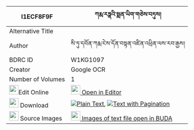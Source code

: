 |I1ECF8F9F|ཀརྨ་རཏྣའི་སྨན་ཡིག་གཅེས་བཏུས། 
| --- | --- 
|Alternative Title |
|Author| སི་ཏུ་དབོན་ཀརྨ་ངེས་དོན་བསྟན་འཛིན་འཕྲིན་ལས་རབ་རྒྱས།
|BDRC ID | W1KG1097
|Creator | Google OCR
|Number of Volumes| 1
|<img width="25" src="https://img.icons8.com/color/25/000000/edit-property.png">Edit Online| [<img width="25" src="https://avatars.githubusercontent.com/u/45091458?s=200&v=4"> Open in Editor](http://editor.openpecha.org/I1ECF8F9F)
|<img width="25" src="https://img.icons8.com/fluent/48/000000/download-2.png"/>  Download | [![](https://img.icons8.com/color/20/000000/txt.png)Plain Text](https://github.com/Openpecha/I1ECF8F9F/releases/download/v1/karma_ratne_menyik_chetu_plain_I1ECF8F9F.zip), [![](https://img.icons8.com/color/20/000000/txt.png)Text with Pagination](https://github.com/Openpecha/I1ECF8F9F/releases/download/v1/karma_ratne_menyik_chetu_pages_I1ECF8F9F.zip)
|<img width="25" src="https://img.icons8.com/plasticine/100/000000/pictures-folder.png"/>  Source Images | [<img width="25" src="https://library.bdrc.io/icons/BUDA-small.svg"> Images of text file open in BUDA](https://library.bdrc.io/show/bdr:W1KG1097)